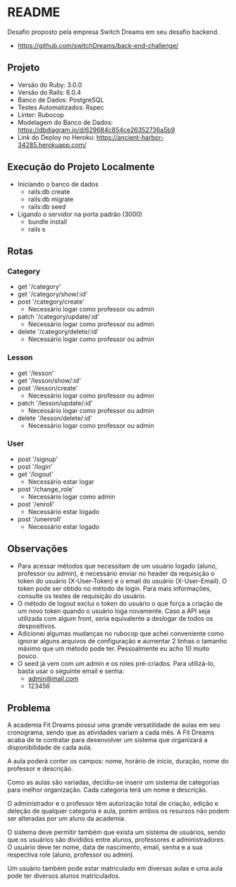 # README

Desafio proposto pela empresa Switch Dreams em seu desafio backend.
- https://github.com/switchDreams/back-end-challenge/

## Projeto
- Versão do Ruby: 3.0.0
- Versão do Rails: 6.0.4
- Banco de Dados: PostgreSQL
- Testes Automatizados: Rspec
- Linter: Rubocop
- Modelagem do Banco de Dados: https://dbdiagram.io/d/629684c854ce26352736a5b9
- Link do Deploy no Heroku: https://ancient-harbor-34285.herokuapp.com/

## Execução do Projeto Localmente
- Iniciando o banco de dados
  - rails:db create
  - rails:db migrate
  - rails:db seed
- Ligando o servidor na porta padrão (3000)
  - bundle install
  - rails s

## Rotas

### Category
- get '/category'
- get '/category/show/:id'
- post '/category/create'
  - Necessário logar como professor ou admin  
- patch '/category/update/:id'
  - Necessário logar como professor ou admin  
- delete '/category/delete/:id'
  - Necessário logar como professor ou admin 

### Lesson
- get '/lesson'
- get '/lesson/show/:id'
- post '/lesson/create'
  - Necessário logar como professor ou admin  
- patch '/lesson/update/:id'
  - Necessário logar como professor ou admin  
- delete '/lesson/delete/:id'
  - Necessário logar como professor ou admin  

### User
- post '/signup'
- post '/login'
- get '/logout'
  - Necessário estar logar
- post '/change_role'
  - Necessário logar como admin  
- post '/enroll'
  - Necessário estar logado
- post '/unenroll'
  - Necessário estar logado

## Observações
- Para acessar métodos que necessitam de um usuário logado (aluno, professor ou admin), é necessário enviar no header da requisição o token do usuário (X-User-Token) e o email do usuário (X-User-Email). O token pode ser obtido no método de login. Para mais informações, consulte os testes de requisição do usuário.
- O método de logout exclui o token do usuário o que força a criação de um novo token quando o usuário loga novamente. Caso a API seja utilizada com algum front, seria equivalente a deslogar de todos os despositivos.
- Adicionei algumas mudanças no rubocop que achei conveniente como ignorar alguns arquivos de configuração e aumentar 2 linhas o tamanho máximo que um método pode ter. Pessoalmente eu acho 10 muito pouco.
- O seed já vem com um admin e os roles pré-criados. Para utilizá-lo, basta usar o seguinte email e senha:
  - admin@mail.com
  - 123456

## Problema

A academia Fit Dreams possui uma grande versatilidade de aulas em seu cronograma, sendo que as atividades variam a cada mês. A Fit Dreams acaba de te contratar para desenvolver um sistema que organizará a disponibilidade de cada aula.

A aula poderá conter os campos: nome, horário de início, duração, nome do professor e descrição.

Como as aulas são variadas, decidiu-se inserir um sistema de categorias para melhor organização. Cada categoria terá um nome e descrição.

O administrador e o professor têm autorização total de criação, edição e deleção de qualquer categoria e aula, porém ambos os resursos não podem ser alteradas por um aluno da academia.

O sistema deve permitir também que exista um sistema de usuários, sendo que os usuários são divididos entre alunos, professores e administradores. O usuário deve ter nome, data de nascimento, email, senha e a sua respectiva role (aluno, professor ou admin).

Um usuário também pode estar matriculado em diversas aulas e uma aula pode ter diversos alunos matriculados.
